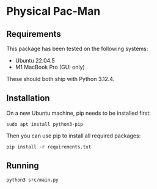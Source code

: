 # Physical Pac-Man
## Requirements
This package has been tested on the following systems:
- Ubuntu 22.04.5
- M1 MacBook Pro (GUI only)

These should both ship with Python 3.12.4.

## Installation
On a new Ubuntu machine, pip needs to be installed first:
```
sudo apt install python3-pip
```

Then you can use pip to install all required packages:
```
pip install -r requirements.txt
```

## Running
```
python3 src/main.py
```
